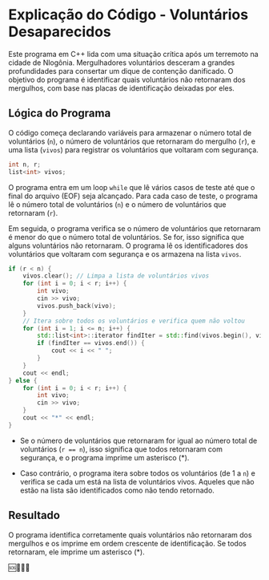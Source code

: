 # Explicação do Código - Voluntários Desaparecidos

Este programa em C++ lida com uma situação crítica após um terremoto na cidade de Nlogônia. Mergulhadores voluntários desceram a grandes profundidades para consertar um dique de contenção danificado. O objetivo do programa é identificar quais voluntários não retornaram dos mergulhos, com base nas placas de identificação deixadas por eles.

## Lógica do Programa

O código começa declarando variáveis para armazenar o número total de voluntários (`n`), o número de voluntários que retornaram do mergulho (`r`), e uma lista (`vivos`) para registrar os voluntários que voltaram com segurança.

```cpp
int n, r;
list<int> vivos;
```

O programa entra em um loop `while` que lê vários casos de teste até que o final do arquivo (EOF) seja alcançado. Para cada caso de teste, o programa lê o número total de voluntários (`n`) e o número de voluntários que retornaram (`r`).

Em seguida, o programa verifica se o número de voluntários que retornaram é menor do que o número total de voluntários. Se for, isso significa que alguns voluntários não retornaram. O programa lê os identificadores dos voluntários que voltaram com segurança e os armazena na lista `vivos`.

```cpp
if (r < n) {
    vivos.clear(); // Limpa a lista de voluntários vivos
    for (int i = 0; i < r; i++) {
        int vivo;
        cin >> vivo;
        vivos.push_back(vivo);
    }
    // Itera sobre todos os voluntários e verifica quem não voltou
    for (int i = 1; i <= n; i++) {
        std::list<int>::iterator findIter = std::find(vivos.begin(), vivos.end(), i);
        if (findIter == vivos.end()) {
            cout << i << " ";
        }
    }
    cout << endl;
} else {
    for (int i = 0; i < r; i++) {
        int vivo;
        cin >> vivo;
    }
    cout << "*" << endl;
}
```

- Se o número de voluntários que retornaram for igual ao número total de voluntários (`r == n`), isso significa que todos retornaram com segurança, e o programa imprime um asterisco (*).

- Caso contrário, o programa itera sobre todos os voluntários (de 1 a `n`) e verifica se cada um está na lista de voluntários vivos. Aqueles que não estão na lista são identificados como não tendo retornado.

## Resultado

O programa identifica corretamente quais voluntários não retornaram dos mergulhos e os imprime em ordem crescente de identificação. Se todos retornaram, ele imprime um asterisco (*).


🆘🌊🏊‍♂️